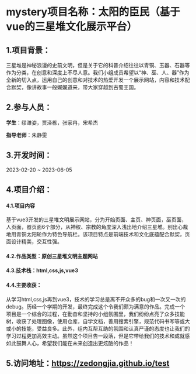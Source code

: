 # mystery项目名称：太阳的臣民（基于vue的三星堆文化展示平台）

## 1.项目背景：
三星堆是神秘浪漫的史前文明，但是关于它的科普介绍往往以青铜、玉器、石器等作为分类，在创意和深度上不尽人意。我们小组成员希望以“神、巫、人、器”作为全新的切入点，运用自己的创意和对技术的热爱开发一个展示网站，内容和技术配合默契，像讲故事一般娓娓道来，带大家穿越到古蜀王国。
## 2.参与人员：
**学生**：缪潍姿，贾泽栋，张家冉，宋希杰

**指导老师**：朱静雯
## 3.开发时间：
2023-02-20 ~ 2023-06-05
## 4.项目介绍：
#### 4.1.项目内容
基于vue3开发的三星堆文明展示网站，分为开始页面、主页、神页面，巫页面，人页面，器页面6个部分，从神权、宗教的角度深入浅出地介绍三星堆。别出心裁地用青铜太阳轮作为特色导航栏。该项目特点是前端技术和文化底蕴配合默契，页面设计精美，交互性强。
#### 4.2.作品类型：原创三星堆文明主题网站
#### 4.3.技术栈：html,css,js,vue3
#### 4.4.主要收获：
从学习html,css,js再到vue3，技术的学习总是离不开众多的bug和一次又一次的debug。历经一个学期的开发，最终完成这个令我们颇为满意的作品。完成一个项目是一个综合的过程，在勤奋和坚持的小组氛围里，我们纷纷点亮了众多技能树，收获了处理图像，使用仓库，自学文档，善用搜索引擎，规范代码书写等或大或小的技能，受益良多。此外，组内互帮互助的氛围和认真严谨的态度也让我们的学习过程更加高效主动。虽然这个项目告一段落，但是它带给我们的技术和成就感如此鼓舞人心，希望我们能在未来创造出更炫酷的作品！
## 5.访问地址：https://zedongjia.github.io/test
